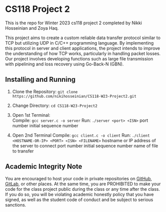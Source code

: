 # CS118 Project 2

This is the repo for Winter 2023 cs118 project  2 completed by Nikki Hosseinian and Zoya Haq. 

This project aims to create a custom reliable data transfer protocol similar to TCP but utilizing UDP in C/C++ programming language. By implementing this protocol in server and client applications, the project intends to improve the understanding of how TCP works, particularly in handling packet losses. Our project involves developing functions such as large file transmission with pipelining and loss recovery using Go-Back-N (GBN). 

## Installing and Running 
1. Clone the Repository: `git clone https://github.com/nikihosseinian/CS118-W23-Project2.git`
2. Change Directory: `cd CS118-W23-Project2`
3. Open 1st Terminal: 
<br /> Compile: `gcc server.c -o server`
    Run: `./server <port> <ISN>`
        <port> port number 
        <isn>  initial sequence number 
          
4. Open 2nd Terminal 
    Compile: `gcc client.c -o client`
    Run: `./client <HOSTNAME-OR-IP> <PORT> <ISN> <FILENAME>`
        <HOSTNAME-OR-IP> hostname or IP address of the server to connect 
        <port>           port number 
        <isn>            initial sequence number 
        <FILENAME>       name of file to transfer 
          



## Academic Integrity Note

You are encouraged to host your code in private repositories on [GitHub](https://github.com/), [GitLab](https://gitlab.com), or other places.  At the same time, you are PROHIBITED to make your code for the class project public during the class or any time after the class.  If you do so, you will be violating academic honestly policy that you have signed, as well as the student code of conduct and be subject to serious sanctions.
